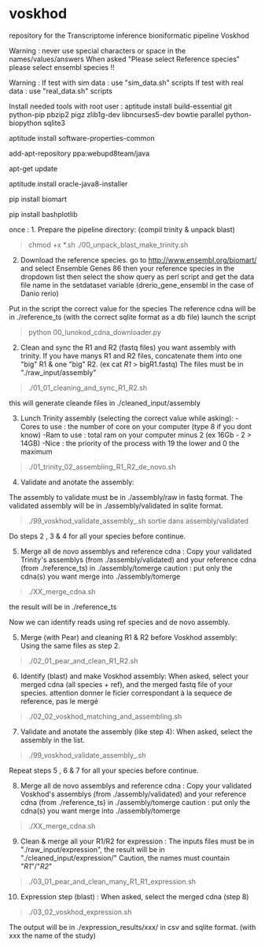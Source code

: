 # voskhod
repository for the Transcriptome inference bioniformatic pipeline Voskhod

Warning : never use special characters or space in the names/values/answers
When asked "Please select Reference species" please select ensembl species !!

Warning : 
If test with sim data : use "sim_data.sh" scripts
If test with real data : use "real_data.sh" scripts


Install needed tools with root user :
aptitude install build-essential git python-pip  pbzip2 pigz zlib1g-dev libncurses5-dev bowtie parallel python-biopython sqlite3

aptitude install software-properties-common

add-apt-repository ppa:webupd8team/java

apt-get update

aptitude install oracle-java8-installer

pip install biomart

pip install bashplotlib

once  : 1. Prepare the pipeline directory:
(compil trinity & unpack blast)

> chmod +x *.sh
> ./00_unpack_blast_make_trinity.sh


2. Download the reference species.
go to http://www.ensembl.org/biomart/    and select Ensemble Genes 86 then your reference species in the dropdown list then select the show query as perl script and get the data file name in the setdataset variable (drerio_gene_ensembl in the case of Danio rerio)

Put in the script the correct value for the species
The reference cdna will be in ./reference_ts (with the correct sqlite format as a db file)
launch the script 
> python 00_lunokod_cdna_downloader.py

2. Clean and sync the R1 and R2 (fastq files) you want assembly with trinity.
If you have manys R1 and R2 files, concatenate them into one "big" R1 & one "big" R2.  (ex cat *R1* > bigR1.fastq)
The files must be in "./raw_input/assembly"

> ./01_01_cleaning_and_sync_R1_R2.sh

this will generate cleande files in ./cleaned_input/assembly

3. Lunch Trinity assembly (selecting the correct value while asking):
-Cores to use : the number of core on your computer (type 8 if you dont know)
-Ram to use : total ram on your computer minus 2 (ex 16Gb - 2 > 14GB)
-Nice : the priority of the process with 19 the lower and 0 the maximum

> ./01_trinity_02_assembling_R1_R2_de_novo.sh



4. Validate and anotate the assembly:

The assembly to validate must be in ./assembly/raw in fastq format.
The validated assembly will be in ./assembly/validated in sqlite format.

> ./99_voskhod_validate_assembly_.sh
sortie dans assembly/validated


Do steps 2 , 3 & 4 for all your species before continue.

5. Merge all de novo assemblys and reference cdna :
Copy your validated Trinity's assemblys (from ./assembly/validated)  and your reference cdna (from ./reference_ts) in ./assembly/tomerge
caution : put only the cdna(s) you want merge into ./assembly/tomerge

> ./XX_merge_cdna.sh

the result will be in ./reference_ts
	
Now we can identify reads using ref species and de novo assembly.


5. Merge (with Pear) and cleaning R1 & R2 before Voskhod assembly:
Using the same files as step 2.

> ./02_01_pear_and_clean_R1_R2.sh

6. Identify (blast) and make Voskhod assembly:
When asked, select your merged cdna (all species + ref), and the merged fastq file of your species.
attention donner le ficier correspondant à la sequece de reference, pas le mergé
> ./02_02_voskhod_matching_and_assembling.sh 

7. Validate and anotate the assembly (like step 4):
When asked, select the assembly in the list.

> ./99_voskhod_validate_assembly_.sh

Repeat steps 5 , 6 & 7 for all your species before continue.


8. Merge all de novo assemblys and reference cdna :
Copy your validated Voskhod's assemblys (from ./assembly/validated)  and your reference cdna (from ./reference_ts) in ./assembly/tomerge
caution : put only the cdna(s) you want merge into ./assembly/tomerge

> ./XX_merge_cdna.sh


9. Clean & merge all your R1/R2 for expression :
The inputs files must be in "./raw_input/expression", the result will be in "./cleaned_input/expression/" 
Caution, the names must countain "_R1_"/"_R2_"

> ./03_01_pear_and_clean_many_R1_R1_expression.sh

10. Expression step (blast) :
When asked, select the merged cdna (step 8)

> ./03_02_voskhod_expression.sh

The output will be in ./expression_results/xxx/  in csv and sqlite format.
(with xxx the name of the study)
